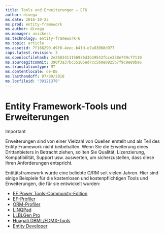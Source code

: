 ```yaml
---
title: Tools und Erweiterungen – EF6
author: divega
ms.date: 2016-10-23
ms.prod: entity-framework
ms.author: divega
ms.manager: avickers
ms.technology: entity-framework-6
ms.topic: article
ms.assetid: 7f166290-d9f0-4eec-b4fd-e7a83068d977
caps.latest.revision: 3
ms.openlocfilehash: 2e2683411156926d3bb9543fbce338e749c77110
ms.sourcegitcommit: 390f3a37bc55105ed7cc5b0e0925b7f9c9e80ba6
ms.translationtype: MT
ms.contentlocale: de-DE
ms.lasthandoff: 07/09/2018
ms.locfileid: "39121378"
---
```

# <a name="entity-framework-tools--extensions"></a>Entity Framework-Tools und Erweiterungen
> [!IMPORTANT]  
> Erweiterungen sind von einer Vielzahl von Quellen erstellt und als Teil des Entity Framework nicht beibehalten. Wenn Sie die Erweiterung eines Drittanbieters in Betracht ziehen, sollten Sie Qualität, Lizenzierung, Kompatibilität, Support usw. auswerten, um sicherzustellen, dass diese Ihren Anforderungen entspricht.

Entitätsframework wurde eine beliebte O/RM seit vielen Jahren. Hier sind einige Beispiele für die kostenlosen und kostenpflichtigen Tools und Erweiterungen, die für sie entwickelt wurden:    

- [EF Power Tools-Community-Edition](https://marketplace.visualstudio.com/items?itemName=ErikEJ.EntityFramework6PowerToolsCommunityEdition)
- [EF-Profiler](https://efprof.com)  
- [ORM-Profiler](https://www.ormprofiler.com)  
- [LINQPad](https://www.linqpad.net)  
- [LLBLGen Pro](https://www.llblgen.com)  
- [Huagati DBML/EDMX-Tools](https://www.huagati.com/dbmltools)  
- [Entity Developer](https://www.devart.com/entitydeveloper)  
